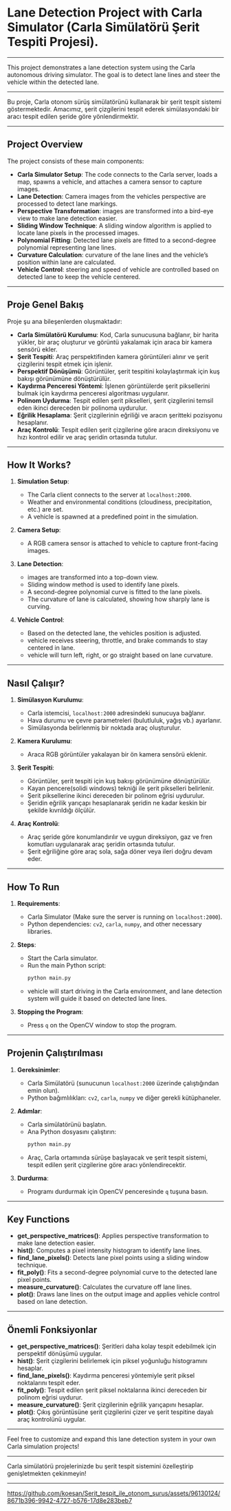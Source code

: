 # Lane Detection Project with Carla Simulator (Carla Simülatörü Şerit Tespiti Projesi).

***

This project demonstrates a lane detection system using the Carla autonomous driving simulator. The goal is to detect lane lines and steer the vehicle within the detected lane.

***
Bu proje, Carla otonom sürüş simülatörünü kullanarak bir şerit tespit sistemi göstermektedir. Amacımız, şerit çizgilerini tespit ederek simülasyondaki bir aracı tespit edilen şeride göre yönlendirmektir.

***
## Project Overview

The project consists of these main components:

- **Carla Simulator Setup**: The code connects to the Carla server, loads a map, spawns a vehicle, and attaches a camera sensor to capture images.
- **Lane Detection**: Camera images from the vehicles perspective are processed to detect lane markings.
- **Perspective Transformation**: images are transformed into a bird-eye view to make lane detection easier.
- **Sliding Window Technique**: A sliding window algorithm is applied to locate lane pixels in the processed images.
- **Polynomial Fitting**: Detected lane pixels are fitted to a second-degree polynomial representing lane lines.
- **Curvature Calculation**: curvature of the lane lines and the vehicle’s position within lane are calculated.
- **Vehicle Control**: steering and speed of vehicle are controlled based on detected lane to keep the vehicle centered.

***
## Proje Genel Bakış

Proje şu ana bileşenlerden oluşmaktadır:

- **Carla Simülatörü Kurulumu**: Kod, Carla sunucusuna bağlanır, bir harita yükler, bir araç oluşturur ve görüntü yakalamak için araca bir kamera sensörü ekler.
- **Şerit Tespiti**: Araç perspektifinden kamera görüntüleri alınır ve şerit çizgilerini tespit etmek için işlenir.
- **Perspektif Dönüşümü**: Görüntüler, şerit tespitini kolaylaştırmak için kuş bakışı görünümüne dönüştürülür.
- **Kaydırma Penceresi Yöntemi**: İşlenen görüntülerde şerit piksellerini bulmak için kaydırma penceresi algoritması uygulanır.
- **Polinom Uydurma**: Tespit edilen şerit pikselleri, şerit çizgilerini temsil eden ikinci dereceden bir polinoma uydurulur.
- **Eğrilik Hesaplama**: Şerit çizgilerinin eğriliği ve aracın şeritteki pozisyonu hesaplanır.
- **Araç Kontrolü**: Tespit edilen şerit çizgilerine göre aracın direksiyonu ve hızı kontrol edilir ve araç şeridin ortasında tutulur.

***

## How It Works?

1. **Simulation Setup**:
   - The Carla client connects to the server at `localhost:2000`.
   - Weather and environmental conditions (cloudiness, precipitation, etc.) are set.
   - A vehicle is spawned at a predefined point in the simulation.

2. **Camera Setup**:
   - A RGB camera sensor is attached to vehicle to capture front-facing images.

3. **Lane Detection**:
   - images are transformed into a top-down view.
   - Sliding window method is used to identify lane pixels.
   - A second-degree polynomial curve is fitted to the lane pixels.
   - The curvature of lane is calculated, showing how sharply lane is curving.

4. **Vehicle Control**:
   - Based on the detected lane, the vehicles position is adjusted.
   - vehicle receives steering, throttle, and brake commands to stay centered in lane.
   - vehicle will turn left, right, or go straight based on lane curvature.

***
## Nasıl Çalışır?

1. **Simülasyon Kurulumu**:
   - Carla istemcisi, `localhost:2000` adresindeki sunucuya bağlanır.
   - Hava durumu ve çevre parametreleri (bulutluluk, yağış vb.) ayarlanır.
   - Simülasyonda belirlenmiş bir noktada araç oluşturulur.

2. **Kamera Kurulumu**:
   - Araca RGB görüntüler yakalayan bir ön kamera sensörü eklenir.

3. **Şerit Tespiti**:
   - Görüntüler, şerit tespiti için kuş bakışı görünümüne dönüştürülür.
   - Kayan pencere(solidi windows) tekniği ile şerit pikselleri belirlenir.
   - Şerit piksellerine ikinci dereceden bir polinom eğrisi uydurulur.
   - Şeridin eğrilik yarıçapı hesaplanarak şeridin ne kadar keskin bir şekilde kıvrıldığı ölçülür.

4. **Araç Kontrolü**:
   - Araç şeride göre konumlandırılır ve uygun direksiyon, gaz ve fren komutları uygulanarak araç şeridin ortasında tutulur.
   - Şerit eğriliğine göre araç sola, sağa döner veya ileri doğru devam eder.

***
## How To Run

1. **Requirements**:
   - Carla Simulator (Make sure the server is running on `localhost:2000`).
   - Python dependencies: `cv2`, `carla`, `numpy`, and other necessary libraries.

2. **Steps**:
   - Start the Carla simulator.
   - Run the main Python script:
     ```bash
     python main.py
     ```
   - vehicle will start driving in the Carla environment, and lane detection system will guide it based on detected lane lines.

3. **Stopping the Program**:
   - Press `q` on the OpenCV window to stop the program.

***

## Projenin Çalıştırılması

1. **Gereksinimler**:
   - Carla Simülatörü (sunucunun `localhost:2000` üzerinde çalıştığından emin olun).
   - Python bağımlılıkları: `cv2`, `carla`, `numpy` ve diğer gerekli kütüphaneler.

2. **Adımlar**:
   - Carla simülatörünü başlatın.
   - Ana Python dosyasını çalıştırın: 
     ```bash
     python main.py
     ```
   - Araç, Carla ortamında sürüşe başlayacak ve şerit tespit sistemi, tespit edilen şerit çizgilerine göre aracı yönlendirecektir.

3. **Durdurma**:
   - Programı durdurmak için OpenCV penceresinde `q` tuşuna basın.

***

## Key Functions

- **get_perspective_matrices()**: Applies perspective transformation to make lane detection easier.
- **hist()**: Computes a pixel intensity histogram to identify lane lines.
- **find_lane_pixels()**: Detects lane pixel points using a sliding window technique.
- **fit_poly()**: Fits a second-degree polynomial curve to the detected lane pixel points.
- **measure_curvature()**: Calculates the curvature off lane lines.
- **plot()**: Draws lane lines on the output image and applies vehicle control based on lane detection.

***

## Önemli Fonksiyonlar

- **get_perspective_matrices()**: Şeritleri daha kolay tespit edebilmek için perspektif dönüşümü uygular.
- **hist()**: Şerit çizgilerini belirlemek için piksel yoğunluğu histogramını hesaplar.
- **find_lane_pixels()**: Kaydırma penceresi yöntemiyle şerit piksel noktalarını tespit eder.
- **fit_poly()**: Tespit edilen şerit piksel noktalarına ikinci dereceden bir polinom eğrisi uydurur.
- **measure_curvature()**: Şerit çizgilerinin eğrilik yarıçapını hesaplar.
- **plot()**: Çıkış görüntüsüne şerit çizgilerini çizer ve şerit tespitine dayalı araç kontrolünü uygular.

***
Feel free to customize and expand this lane detection system in your own Carla simulation projects!

***

Carla simülatörü projelerinizde bu şerit tespit sistemini özelleştirip genişletmekten çekinmeyin!
***

https://github.com/koesan/Serit_tespit_ile_otonom_surus/assets/96130124/8671b396-9942-4727-b576-17d8e283beb7

